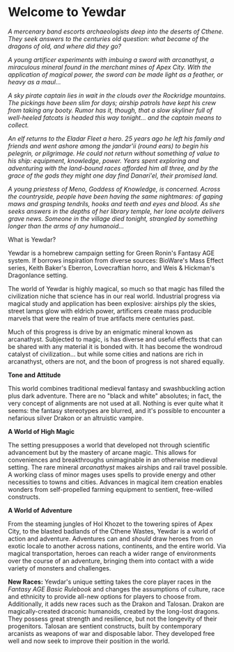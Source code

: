 # Welcome to Yewdar

_A mercenary band escorts archaeologists deep into the deserts of Cthene. They seek answers to the centuries old question: what became of the dragons of old, and where did they go?_

_A young artificer experiments with imbuing a sword with arcanathyst, a miraculous mineral found in the merchant mines of Apex City. With the application of magical power, the sword can be made light as a feather, or heavy as a maul…_

_A sky pirate captain lies in wait in the clouds over the Rockridge mountains. The pickings have been slim for days; airship patrols have kept his crew from taking any booty. Rumor has it, though, that a slow skyliner full of well-heeled fatcats is headed this way tonight… and the captain means to collect._

_An elf returns to the Eladar Fleet a hero. 25 years ago he left his family and friends and went ashore among the jandar'ii \(round ears\) to begin his pelegrín, or pilgrimage. He could not return without something of value to his ship: equipment, knowledge, power. Years spent exploring and adventuring with the land-bound races afforded him all three, and by the grace of the gods they might one day find Danari'el, their promised land._

_A young priestess of Meno, Goddess of Knowledge, is concerned. Across the countryside, people have been having the same nightmares: of gaping maws and grasping tendrils, hooks and teeth and eyes and blood. As she seeks answers in the depths of her library temple, her lone acolyte delivers grave news. Someone in the village died tonight, strangled by something longer than the arms of any humanoid…_

What is Yewdar?

Yewdar is a homebrew campaign setting for Green Ronin's Fantasy AGE system. If borrows inspiration from diverse sources: BioWare's Mass Effect series, Keith Baker's Eberron, Lovecraftian horro, and Weis & Hickman's Dragonlance setting.

The world of Yewdar is highly magical, so much so that magic has filled the civilization niche that science has in our real world. Industrial progress via magical study and application has been explosive: airships ply the skies, street lamps glow with eldrich power, artificers create mass producible marvels that were the realm of true artifacts mere centuries past.

Much of this progress is drive by an enigmatic mineral known as arcanathyst. Subjected to magic, is has diverse and useful effects that can be shared with any material it is bonded with. It has become the wondroud catalyst of civilization... but while some cities and nations are rich in arcanathyst, others are not, and the boon of progress is not shared equally.

**Tone and Attitude**

This world combines traditional medieval fantasy and swashbuckling action plus dark adventure. There are no "black and white" absolutes; in fact, the very concept of alignments are not used at all. Nothing is ever quite what it seems: the fantasy stereotypes are blurred, and it's possible to encounter a nefarious silver Drakon or an altruistic vampire.

**A World of High Magic**

The setting presupposes a world that developed not through scientific advancement but by the mastery of arcane magic. This allows for conveniences and breakthroughs unimaginable in an otherwise medieval setting. The rare mineral _arcanathyst_ makes airships and rail travel possible. A working class of minor mages uses spells to provide energy and other necessities to towns and cities. Advances in magical item creation enables wonders from self-propelled farming equipment to sentient, free-willed constructs.

**A World of Adventure**

From the steaming jungles of Hol Khozet to the towering spires of Apex City, to the blasted badlands of the Cthene Wastes, Yewdar is a world of action and adventure. Adventures can and _should_ draw heroes from on exotic locale to another across nations, continents, and the entire world. Via magical transportation, heroes can reach a wider range of environments over the course of an adventure, bringing them into contact with a wide variety of monsters and challenges.

**New Races:** Yewdar's unique setting takes the core player races in the _Fantasy AGE Basic Rulebook_ and changes the assumptions of culture, race and ethnicity to provide all-new options for players to choose from. Additionally, it adds new races such as the Drakon and Talosan. Drakon are magically-created draconic humanoids, created by the long-lost dragons. They possess great strength and resilience, but not the longevity of their progenitors. Talosan are sentient constructs, built by contemporary arcanists as weapons of war and disposable labor. They developed free well and now seek to improve their position in the world.



